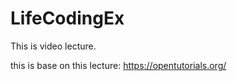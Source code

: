 # LifeCodingEx

  This is video lecture. 
  
  this is base on this lecture:
  https://opentutorials.org/
